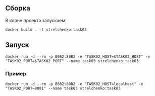 ## Сборка
В корне проекта запускаем:
```shell script
docker build . -t strelchenko:task03
```

## Запуск
```shell script
docker run -d --rm -p 8082:8082 -e "TASK02_HOST=$TASK02_HOST" -e "TASK02_PORT=$TASK02_PORT" --name task03 strelchenko:task03
```

### Пример
```shell script
docker run -d --rm -p 8082:8082 -e "TASK02_HOST=localhost" -e "TASK02_PORT=8081" --name task03 strelchenko:task03
```